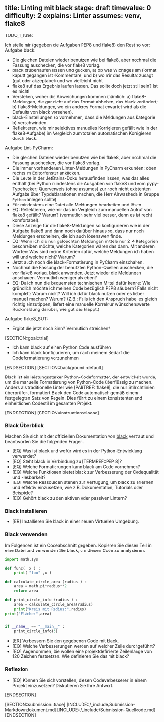 title: Linting mit black
stage: draft
timevalue: 0
difficulty: 2
explains: Linter
assumes: venv, flake8
---

TODO_1_ruhe:

Ich stelle mir (gegeben die Aufgaben PEP8 und flake8) den Rest so vor:  
Aufgabe black:

- Die gleichen Dateien wieder benutzen wie bei flake8, aber nochmal die Fassung auschecken,
  die vor flake8 vorlag.
- black drüberlaufen lassen und gucken, a) ob was Wichtiges am Format kaputt gegangen ist (Kommentare)
  und b) wo mir das Resultat zusagt (gut oder akzeptabel) und wo vielleicht nicht
- flake8 auf das Ergebnis laufen lassen. Das sollte doch jetzt still sein? Ist es nicht!
- Verstehen, woher die Abweichungen kommen (nämlich: a) flake8-Meldungen, die gar nicht auf das
  Format abheben, das black verändert; b) flake8-Meldungen, wo ein anderes Format erwartet wird
  als die Defaults von black vorsehen).
- black-Einstellungen so vornehmen, dass die Meldungen aus Kategorie b) verschwinden.
- Reflektieren, wie mir selektives manuelles Korrigieren gefällt (wie in der flake8-Aufgabe) im Vergleich zum
  totalen automatischen Korrigieren durch black.

Aufgabe Lint-PyCharm:

- Die gleichen Dateien wieder benutzen wie bei flake8, aber nochmal die Fassung auschecken,
  die vor flake8 vorlag.
- Die immer vorhandenen Linter-Meldungen in PyCharm erkunden: oben rechts im Editorfenster anklicken.
- Die Leute in der JetBrains-Doku herausfinden lassen, was das alles enthält
  (bei Python mindestens die Ausgaben von flake8 und vom pypy-Typchecker; Querverweis (ohne assumes)
  zur noch nicht existenten Aufgabe über Typdeklarationen machen, die Herr Alrwasheda in Gruppe `Python` anlegen sollte)
- Für mindestens eine Datei alle Meldungen bearbeiten und lösen
- EQ: Reflektieren, wie mir das im Vergleich zum manuellen Aufruf von flake8 gefällt? Warum? (vermutlich sehr
  viel besser, denn es ist recht komfortabel).
- Diese Anzeige für die flake8-Meldungen so konfigurieren wie in der Aufgabe flake8
  und dann noch darüber hinaus so, dass nur noch Meldungen erscheinen, die ich auch lösenswert finde.
- EQ: Wenn ich die nun gelöschten Meldungen mittels nur 2-4 Kategorien beschreiben möchte,
  welche Kategorien wären das dann. Mit anderen Worten: Was sind meine Kriterien dafür, welche
  Meldungen ich haben will und welche nicht? Warum?
- Jetzt auch noch die black-Formatierung in PyCharm einschalten.
- Nochmal die Fassung der benutzten Python-Quellen auschecken,
  die vor flake8 vorlag. black anwenden. Jetzt wieder die Meldungen anschauen.
  Vermutlich weniger als eben?
- EQ: Da ich nun die bequemsten technischen Mittel dafür kenne:
  Wie gründlich möchte ich meinen Code bezüglich PEP8 säubern?
  Falls nicht komplett: Warum nicht?
  Will ich dafür black nutzen oder es lieber manuell machen? Warum?
  (Z.B.: Falls ich den Anspruch habe, es gleich richtig einzutippen, liefert eine manuelle Korrektur
  wünschenswerte Rückmeldung darüber, wie gut das klappt.)

Aufgabe flake8_SUT:

- Ergibt die jetzt noch Sinn? Vermutlich streichen?


[SECTION::goal::trial]

- Ich kann black auf einen Python Code ausführen
- Ich kann black konfigurieren, um nach meinem Bedarf die Codeformatierung vorzunehmen

[ENDSECTION]
[SECTION::background::default]

Black ist ein leistungsstarker Python-Codeformatter, der entwickelt wurde, um die manuelle
Formatierung von Python-Code überflüssig zu machen. Anders als traditionelle Linter wie
[PARTREF::flake8], die nur Stilrichtlinien überprüfen, formatiert Black den Code automatisch gemäß
einem festgelegten Satz von Regeln. Dies führt zu einem konsistenten und einheitlichen Codestil im
gesamten Projekt.

[ENDSECTION]
[SECTION::instructions::loose]

### Black Überblick

Machen Sie sich mit der offiziellen Dokumentation von [black](https://black.readthedocs.io/en/stable/)
vertraut und beantworten Sie die folgenden Fragen.

- [EQ] Was ist black und wofür wird es in der Python-Entwicklung verwendet?
- [EQ] Steht black in Verbindung zu [TERMREF::PEP 8]?
- [EQ] Welche Formatierungen kann black am Code vornehmen?
- [EQ] Welche Funktionen bietet black zur Verbesserung der Codequalität und -lesbarkeit?
- [EQ] Welche Ressourcen stehen zur Verfügung, um black zu erlernen und effektiv einzusetzen,
  wie z.B. Dokumentation, Tutorials oder Beispiele?
- [EQ] Gehört black zu den aktiven oder passiven Lintern?

### Black installieren

- [ER] Installieren Sie black in einer neuen Virtuellen Umgebung.

### Black verwenden

Im Folgenden ist ein Codeabschnitt gegeben. Kopieren Sie diesen Teil in eine Datei und verwenden Sie
black, um diesen Code zu analysieren.

```Python
import math,sys

def func(  x ) :
    print( "foo" ,x ) 

def calculate_circle_area (radius ) :
    area = math.pi*radius**2
    return area 

def print_circle_info (radius ) :
    area = calculate_circle_area(radius)
    print("Kreis mit Radius:",radius)
print("Fläche:",area)


if __name__ == "__main__" :
    print_circle_info(5)
```

- [ER] Verbessern Sie den gegebenen Code mit black.
- [EQ] Welche Verbesserungen werden auf welcher Zeile durchgeführt?
- [EQ] Angenommen, Sie wollen eine projektdefinierte Zeilenlänge von 120 Zeichen festsetzen. Wie
  definieren Sie das mit black?

### Reflexion

- [EQ] Können Sie sich vorstellen, diesen Codeverbesserer in einem Projekt einzusetzen?
  Diskutieren Sie Ihre Antwort.

[ENDSECTION]

[SECTION::submission::trace]
[INCLUDE::/_include/Submission-Markdowndokument.md]
[INCLUDE::/_include/Submission-Quellcode.md]
[ENDSECTION]
